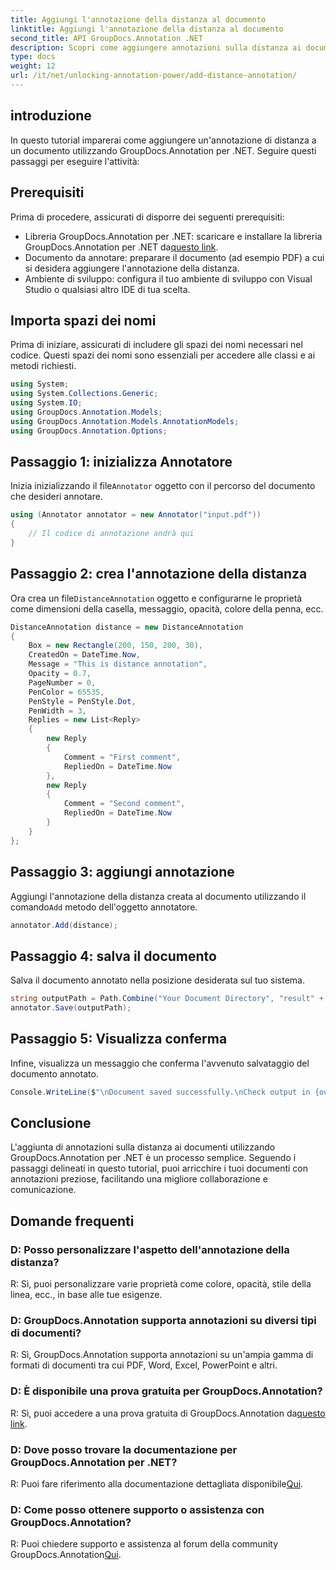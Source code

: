 ```yaml
---
title: Aggiungi l'annotazione della distanza al documento
linktitle: Aggiungi l'annotazione della distanza al documento
second_title: API GroupDocs.Annotation .NET
description: Scopri come aggiungere annotazioni sulla distanza ai documenti utilizzando GroupDocs.Annotation per .NET. Migliora la collaborazione e la comunicazione senza sforzo.
type: docs
weight: 12
url: /it/net/unlocking-annotation-power/add-distance-annotation/
---
```

## introduzione
In questo tutorial imparerai come aggiungere un'annotazione di distanza a un documento utilizzando GroupDocs.Annotation per .NET. Seguire questi passaggi per eseguire l'attività:
## Prerequisiti

Prima di procedere, assicurati di disporre dei seguenti prerequisiti:

-  Libreria GroupDocs.Annotation per .NET: scaricare e installare la libreria GroupDocs.Annotation per .NET da[questo link](https://releases.groupdocs.com/annotation/net/).
- Documento da annotare: preparare il documento (ad esempio PDF) a cui si desidera aggiungere l'annotazione della distanza.
- Ambiente di sviluppo: configura il tuo ambiente di sviluppo con Visual Studio o qualsiasi altro IDE di tua scelta.

## Importa spazi dei nomi

Prima di iniziare, assicurati di includere gli spazi dei nomi necessari nel codice. Questi spazi dei nomi sono essenziali per accedere alle classi e ai metodi richiesti.

```csharp
using System;
using System.Collections.Generic;
using System.IO;
using GroupDocs.Annotation.Models;
using GroupDocs.Annotation.Models.AnnotationModels;
using GroupDocs.Annotation.Options;
```


## Passaggio 1: inizializza Annotatore

 Inizia inizializzando il file`Annotator` oggetto con il percorso del documento che desideri annotare.

```csharp
using (Annotator annotator = new Annotator("input.pdf"))
{
    // Il codice di annotazione andrà qui
}
```

## Passaggio 2: crea l'annotazione della distanza

 Ora crea un file`DistanceAnnotation` oggetto e configurarne le proprietà come dimensioni della casella, messaggio, opacità, colore della penna, ecc.

```csharp
DistanceAnnotation distance = new DistanceAnnotation
{
    Box = new Rectangle(200, 150, 200, 30),
    CreatedOn = DateTime.Now,
    Message = "This is distance annotation",
    Opacity = 0.7,
    PageNumber = 0,
    PenColor = 65535,
    PenStyle = PenStyle.Dot,
    PenWidth = 3,
    Replies = new List<Reply>
    {
        new Reply
        {
            Comment = "First comment",
            RepliedOn = DateTime.Now
        },
        new Reply
        {
            Comment = "Second comment",
            RepliedOn = DateTime.Now
        }
    }
};
```

## Passaggio 3: aggiungi annotazione

 Aggiungi l'annotazione della distanza creata al documento utilizzando il comando`Add` metodo dell'oggetto annotatore.

```csharp
annotator.Add(distance);
```

## Passaggio 4: salva il documento

Salva il documento annotato nella posizione desiderata sul tuo sistema.

```csharp
string outputPath = Path.Combine("Your Document Directory", "result" + Path.GetExtension("input.pdf"));
annotator.Save(outputPath);
```

## Passaggio 5: Visualizza conferma

Infine, visualizza un messaggio che conferma l'avvenuto salvataggio del documento annotato.

```csharp
Console.WriteLine($"\nDocument saved successfully.\nCheck output in {outputPath}.");
```

## Conclusione

L'aggiunta di annotazioni sulla distanza ai documenti utilizzando GroupDocs.Annotation per .NET è un processo semplice. Seguendo i passaggi delineati in questo tutorial, puoi arricchire i tuoi documenti con annotazioni preziose, facilitando una migliore collaborazione e comunicazione.

## Domande frequenti

### D: Posso personalizzare l'aspetto dell'annotazione della distanza?

R: Sì, puoi personalizzare varie proprietà come colore, opacità, stile della linea, ecc., in base alle tue esigenze.

### D: GroupDocs.Annotation supporta annotazioni su diversi tipi di documenti?

R: Sì, GroupDocs.Annotation supporta annotazioni su un'ampia gamma di formati di documenti tra cui PDF, Word, Excel, PowerPoint e altri.

### D: È disponibile una prova gratuita per GroupDocs.Annotation?

 R: Sì, puoi accedere a una prova gratuita di GroupDocs.Annotation da[questo link](https://releases.groupdocs.com/).

### D: Dove posso trovare la documentazione per GroupDocs.Annotation per .NET?

 R: Puoi fare riferimento alla documentazione dettagliata disponibile[Qui](https://reference.groupdocs.com/annotation/net/).

### D: Come posso ottenere supporto o assistenza con GroupDocs.Annotation?

 R: Puoi chiedere supporto e assistenza al forum della community GroupDocs.Annotation[Qui](https://forum.groupdocs.com/c/annotation/10).